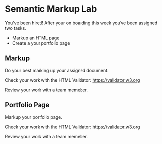 # Semantic Markup Lab

You've been hired! After your on boarding this week you've been assigned two tasks. 

- Markup an HTML page
- Create a your portfolio page

## Markup 

Do your best marking up your assigned document.

Check your work with the HTML Validator: https://validator.w3.org

Review your work with a team memeber. 

## Portfolio Page 

Markup your portfolio page.

Check your work with the HTML Validator: https://validator.w3.org

Review your work with a team memeber.